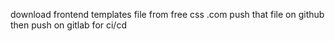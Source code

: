 download frontend templates file from free css .com
push that file on github
then push on gitlab for ci/cd
